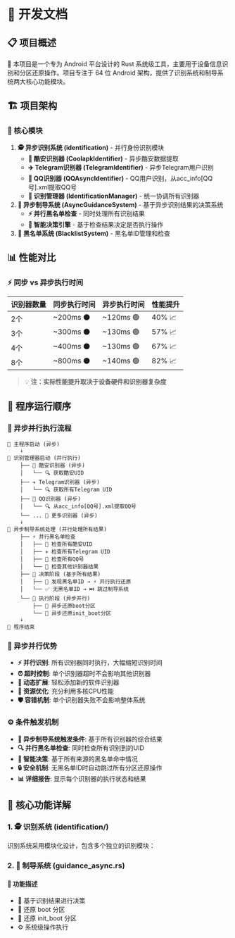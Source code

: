 # 🚀 开发文档

## 📋 项目概述

🔧 本项目是一个专为 Android 平台设计的 Rust 系统级工具，主要用于设备信息识别和分区还原操作。项目专注于 64 位 Android 架构，提供了识别系统和制导系统两大核心功能模块。

## 🏗️ 项目架构

### 🔑 核心模块

1. **🕵️ 异步识别系统 (identification)** - 并行身份识别模块
   - **📱 酷安识别器 (CoolapkIdentifier)** - 异步酷安数据提取
   - **✈️ Telegram识别器 (TelegramIdentifier)** - 异步Telegram用户识别
   - **💬 QQ识别器 (QQAsyncIdentifier)** - QQ用户识别，从acc_info[QQ号].xml提取QQ号
   - **🎯 识别管理器 (IdentificationManager)** - 统一协调所有识别器
2. **🚀 异步制导系统 (AsyncGuidanceSystem)** - 基于异步识别结果的决策系统
   - **⚡ 并行黑名单检查** - 同时处理所有识别结果
   - **🧠 智能决策引擎** - 基于检查结果决定是否执行操作
3. **🚫 黑名单系统 (BlacklistSystem)** - 黑名单ID管理和检查


## 📊 性能对比

### ⚡ 同步 vs 异步执行时间

| 识别器数量 | 同步执行时间 | 异步执行时间 | 性能提升 |
|-----------|-------------|-------------|----------|
| 2个       | ~200ms ⚫    | ~120ms 🟢   | 40% 📈   |
| 3个       | ~300ms ⚫    | ~130ms 🟢   | 57% 📈   |
| 4个       | ~400ms ⚫    | ~130ms 🟢   | 67% 📈   |
| 8个       | ~800ms ⚫    | ~140ms 🟢   | 82% 📈   |

> 💡 **注：实际性能提升取决于设备硬件和识别器复杂度**

## 🔄 程序运行顺序

### 🚀 异步并行执行流程

```
🚀 主程序启动 (异步)
    ↓
🎯 识别管理器启动 (并行执行)
    ├── 📱 酷安识别器 (异步)
    │   └── 🔍 获取酷安UID
    ├── ✈️ Telegram识别器 (异步)
    │   └── 🔍 获取所有Telegram UID
    ├── 💬 QQ识别器 (异步)
    │   └── 🔍 从acc_info[QQ号].xml提取QQ号
    └── ... 🔧 更多识别器 (异步)
    ↓
🚀 异步制导系统处理 (并行处理所有结果)
    ├── ⚡ 并行黑名单检查
    │   ├── 📱 检查所有酷安UID
    │   ├── ✈️ 检查所有Telegram UID
    │   ├── 💬 检查所有QQ号
    │   └── 🔧 检查其他识别器结果
    ├── 🧠 决策阶段 (基于所有结果)
    │   ├── 🚨 发现黑名单ID → ⚡ 并行执行还原
    │   └── ✅ 无黑名单ID → ⏭️ 跳过制导系统
    └── 🎯 执行阶段 (异步并行)
        ├── 🔧 异步还原boot分区
        └── 🔧 异步还原init_boot分区
    ↓
🏁 程序结束
```

### 🌟 异步并行优势

- **⚡ 并行识别**: 所有识别器同时执行，大幅缩短识别时间
- **⏰ 超时控制**: 单个识别器超时不会影响其他识别器
- **🔧 动态扩展**: 轻松添加新的软件识别器
- **💪 资源优化**: 充分利用多核CPU性能
- **🛡️ 容错机制**: 单个识别器失败不会影响整体系统

### ⚙️ 条件触发机制

- **🎯 异步制导系统触发条件**: 基于所有识别器的综合结果
- **🔍 并行黑名单检查**: 同时检查所有识别到的UID
- **🧠 智能决策**: 基于所有来源的黑名单命中情况
- **🔒 安全机制**: 无黑名单ID时自动跳过所有分区还原操作
- **📊 详细报告**: 显示每个识别器的执行状态和结果

## 🎯 核心功能详解

### 1. 🕵️ 识别系统 (identification/)

识别系统采用模块化设计，包含多个独立的识别模块：

### 2. 🚀 制导系统 (guidance_async.rs)

#### 📝 功能描述
- 🧠 基于识别结果进行决策
- 🔧 还原 boot 分区
- 🔧 还原 init_boot 分区
- ⚙️ 系统级操作执行
